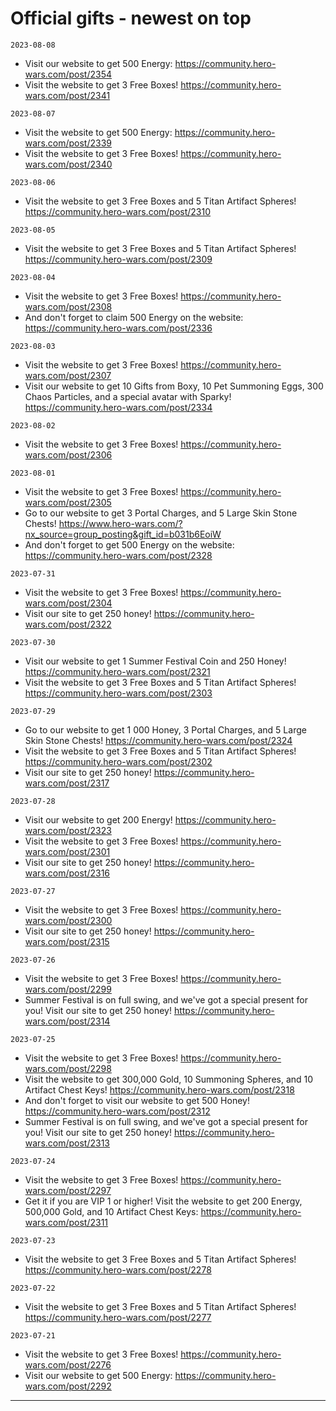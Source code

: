 # Official gifts - newest on top
`2023-08-08`
  - Visit our website to get 500 Energy: https://community.hero-wars.com/post/2354
  - Visit the website to get 3 Free Boxes! https://community.hero-wars.com/post/2341

`2023-08-07`
  - Visit the website to get 500 Energy: https://community.hero-wars.com/post/2339
  - Visit the website to get 3 Free Boxes! https://community.hero-wars.com/post/2340

`2023-08-06`
  - Visit the website to get 3 Free Boxes and 5 Titan Artifact Spheres! https://community.hero-wars.com/post/2310

`2023-08-05`
  - Visit the website to get 3 Free Boxes and 5 Titan Artifact Spheres! https://community.hero-wars.com/post/2309

`2023-08-04`
  - Visit the website to get 3 Free Boxes! https://community.hero-wars.com/post/2308
  - And don't forget to claim 500 Energy on the website: https://community.hero-wars.com/post/2336

`2023-08-03`
  - Visit the website to get 3 Free Boxes! https://community.hero-wars.com/post/2307
  - Visit our website to get 10 Gifts from Boxy, 10 Pet Summoning Eggs, 300 Chaos Particles, and a special avatar with Sparky! https://community.hero-wars.com/post/2334

`2023-08-02`
  - Visit the website to get 3 Free Boxes! https://community.hero-wars.com/post/2306

`2023-08-01`
  - Visit the website to get 3 Free Boxes! https://community.hero-wars.com/post/2305
  - Go to our website to get 3 Portal Charges, and 5 Large Skin Stone Chests! https://www.hero-wars.com/?nx_source=group_posting&gift_id=b031b6EoiW
  - And don't forget to get 500 Energy on the website: https://community.hero-wars.com/post/2328

`2023-07-31`
  - Visit the website to get 3 Free Boxes! https://community.hero-wars.com/post/2304
  - Visit our site to get 250 honey! https://community.hero-wars.com/post/2322

`2023-07-30`
  - Visit our website to get 1 Summer Festival Coin and 250 Honey! https://community.hero-wars.com/post/2321
  - Visit the website to get 3 Free Boxes and 5 Titan Artifact Spheres! https://community.hero-wars.com/post/2303

`2023-07-29`
  - Go to our website to get 1 000 Honey, 3 Portal Charges, and 5 Large Skin Stone Chests! https://community.hero-wars.com/post/2324
  - Visit the website to get 3 Free Boxes and 5 Titan Artifact Spheres! https://community.hero-wars.com/post/2302
  - Visit our site to get 250 honey! https://community.hero-wars.com/post/2317

`2023-07-28`
  - Visit our website to get 200 Energy! https://community.hero-wars.com/post/2323
  - Visit the website to get 3 Free Boxes! https://community.hero-wars.com/post/2301
  - Visit our site to get 250 honey! https://community.hero-wars.com/post/2316

`2023-07-27`
  - Visit the website to get 3 Free Boxes! https://community.hero-wars.com/post/2300
  - Visit our site to get 250 honey! https://community.hero-wars.com/post/2315

`2023-07-26`
  - Visit the website to get 3 Free Boxes! https://community.hero-wars.com/post/2299
  - Summer Festival is on full swing, and we've got a special present for you! Visit our site to get 250 honey! https://community.hero-wars.com/post/2314

`2023-07-25`
  - Visit the website to get 3 Free Boxes! https://community.hero-wars.com/post/2298
  - Visit the website to get 300,000 Gold, 10 Summoning Spheres, and 10 Artifact Chest Keys! https://community.hero-wars.com/post/2318
  - And don't forget to visit our website to get 500 Honey! https://community.hero-wars.com/post/2312
  - Summer Festival is on full swing, and we've got a special present for you! Visit our site to get 250 honey! https://community.hero-wars.com/post/2313

`2023-07-24`
  - Visit the website to get 3 Free Boxes! https://community.hero-wars.com/post/2297
  - Get it if you are VIP 1 or higher! Visit the website to get 200 Energy, 500,000 Gold, and 10 Artifact Chest Keys: https://community.hero-wars.com/post/2311

`2023-07-23`
  - Visit the website to get 3 Free Boxes and 5 Titan Artifact Spheres! https://community.hero-wars.com/post/2278

`2023-07-22`
  - Visit the website to get 3 Free Boxes and 5 Titan Artifact Spheres! https://community.hero-wars.com/post/2277

`2023-07-21`
  - Visit the website to get 3 Free Boxes! https://community.hero-wars.com/post/2276
  - Visit our website to get 500 Energy: https://community.hero-wars.com/post/2292

----

